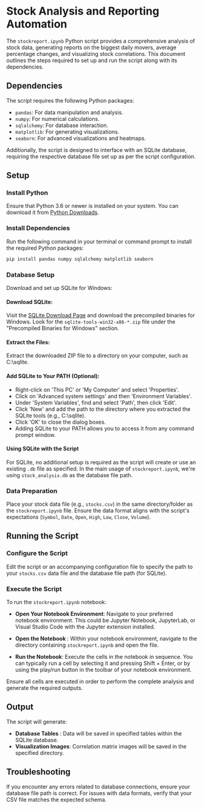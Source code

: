 # Stock Analysis and Reporting Automation

The `stockreport.ipynb` Python script provides a comprehensive analysis of stock data, generating reports on the biggest daily movers, average percentage changes, and visualizing stock correlations. This document outlines the steps required to set up and run the script along with its dependencies.

## Dependencies

The script requires the following Python packages:

- `pandas`: For data manipulation and analysis.
- `numpy`: For numerical calculations.
- `sqlalchemy`: For database interaction.
- `matplotlib`: For generating visualizations.
- `seaborn`: For advanced visualizations and heatmaps.

Additionally, the script is designed to interface with an SQLite database, requiring the respective database file set up as per the script configuration.

## Setup

### Install Python

Ensure that Python 3.6 or newer is installed on your system. You can download it from [Python Downloads](https://www.python.org/downloads/).

### Install Dependencies

Run the following command in your terminal or command prompt to install the required Python packages:

```bash
pip install pandas numpy sqlalchemy matplotlib seaborn
```

### Database Setup
Download and set up SQLite for Windows:
#### Download SQLite: 
Visit the [SQLite Download Page](https://www.sqlite.org/download.html) and download the precompiled binaries for Windows. Look for the `sqlite-tools-win32-x86-*.zip` file under the "Precompiled Binaries for Windows" section.

#### Extract the Files: 
Extract the downloaded ZIP file to a directory on your computer, such as C:\sqlite.

#### Add SQLite to Your PATH (Optional):
- Right-click on 'This PC' or 'My Computer' and select 'Properties'.
- Click on 'Advanced system settings' and then 'Environment Variables'.
- Under 'System Variables', find and select 'Path', then click 'Edit'.
- Click 'New' and add the path to the directory where you extracted the SQLite tools (e.g., C:\sqlite).
- Click 'OK' to close the dialog boxes.
- Adding SQLite to your PATH allows you to access it from any command prompt window.

#### Using SQLite with the Script
For SQLite, no additional setup is required as the script will create or use an existing `.db` file as specified. In the main usage of `stockreport.ipynb`, we're using `stock_analysis.db` as the database file path.

### Data Preparation
Place your stock data file (e.g., `stocks.csv`) in the same directory/folder as the `stockreport.ipynb` file. Ensure the data format aligns with the script's expectations (`Symbol`, `Date`, `Open`, `High`, `Low`, `Close`, `Volume`).


## Running the Script
### Configure the Script
Edit the script or an accompanying configuration file to specify the path to your `stocks.csv` data file and the database file path (for SQLite).

### Execute the Script
To run the `stockreport.ipynb` notebook:

- **Open Your Notebook Environment**: Navigate to your preferred notebook environment. This could be Jupyter Notebook, JupyterLab, or Visual Studio Code with the Jupyter extension installed.

- **Open the Notebook** : Within your notebook environment, navigate to the directory containing `stockreport.ipynb` and open the file.

- **Run the Notebook**: Execute the cells in the notebook in sequence. You can typically run a cell by selecting it and pressing Shift + Enter, or by using the play/run button in the toolbar of your notebook environment.

Ensure all cells are executed in order to perform the complete analysis and generate the required outputs.


## Output
The script will generate:

- **Database Tables** : Data will be saved in specified tables within the SQLite database.
- **Visualization Images**: Correlation matrix images will be saved in the specified directory.

## Troubleshooting
If you encounter any errors related to database connections, ensure your database file path is correct.
For issues with data formats, verify that your CSV file matches the expected schema.

